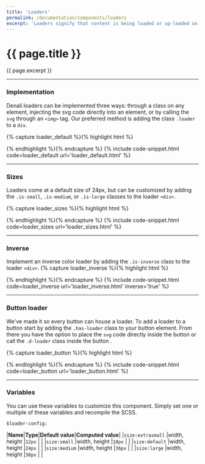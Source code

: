 ```yaml
---
title: 'Loaders'
permalink: /documentation/components/loaders
excerpt: 'Loaders signify that content is being loaded or up-loaded on a page. They come in a variety of sizes and styles and can be added to buttons.'
---
```


# {{ page.title }}
{{ page.excerpt }}


***


### Implementation
Denali loaders can be implemented three ways: through a class on any element, injecting the svg code directly into an element, or by calling the `svg` through an `<img>` tag. Our preferred method is adding the class `.loader` to a `div`.

{% capture loader_default %}{% highlight html %}
<div class="loader is-large"></div>
{% endhighlight %}{% endcapture %}
{% include code-snippet.html code=loader_default url='loader_default.html' %}


***


### Sizes
Loaders come at a default size of 24px, but can be customized by adding the `.is-small`, `.is-medium`, or `.is-large` classes to the loader `<div>`.

{% capture loader_sizes %}{% highlight html %}
<div class="loader is-small"></div>
<div class="loader"></div>
<div class="loader is-medium"></div>
<div class="loader is-large"></div>
{% endhighlight %}{% endcapture %}
{% include code-snippet.html code=loader_sizes url='loader_sizes.html' %}


***


### Inverse
Implement an inverse color loader by adding the `.is-inverse` class to the loader `<div>`.
{% capture loader_inverse %}{% highlight html %}
<div class="loader is-inverse is-large"></div>
{% endhighlight %}{% endcapture %}
{% include code-snippet.html code=loader_inverse url='loader_inverse.html' inverse='true' %}


***


### Button loader
We've made it so every button can house a loader. To add a loader to a button start by adding the `.has-loader` class to your button element. From there you have the option to place the `svg` code directly inside the button or call the `.d-loader` class inside the button .

{% capture loader_button %}{% highlight html %}
<a class="button is-primary has-loader">
  <div class="loader"></div>
</a>
<a class="button is-secondary has-loader">
  <div class="loader"></div>
</a>
<a class="button is-danger has-loader">
  <div class="loader"></div>
</a>
{% endhighlight %}{% endcapture %}
{% include code-snippet.html code=loader_button url='loader_button.html' %}


***


### Variables
You can use these variables to customize this component. Simply set one or multiple of these variables and recompile the SCSS.

`$loader-config:`

|**Name**|**Type**|**Default value**|**Computed value**|
|`size:extrasmall`    |width, height     |`12px`  |           |
|`size:small`         |width, height     |`18px`  |           |
|`size:default`       |width, height     |`24px`  |           |
|`size:medium`        |width, height     |`36px`  |           |
|`size:large`         |width, height     |`38px`  |           |
